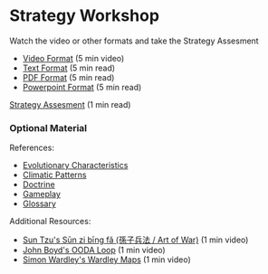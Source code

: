# Strategy Workshop

Watch the video or other formats and take the Strategy Assesment

- [Video Format](video) (5 min video)
- [Text Format](text/) (5 min read)
- [PDF Format](pdf/) (5 min read)
- [Powerpoint Format](html) (5 min read)

[Strategy Assesment](assesment/) (1 min read)

### Optional Material

References:
- [Evolutionary Characteristics](evolution.html)
- [Climatic Patterns](climatic-patterns.html)
- [Doctrine](doctrine.html)
- [Gameplay](gameplay.html)
- [Glossary](glossary.html)

Additional Resources:
- [Sun Tzu's Sūn zi bīng fǎ (孫子兵法 / Art of War)](art-of-war/) (1 min video)
- [John Boyd's OODA Loop](ooda-loop/) (1 min video)
- [Simon Wardley's Wardley Maps](wardley-maps/) (1 min video)
